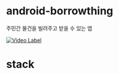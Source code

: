 # android-borrowthing

주민간 물건을 빌려주고 받을 수 있는 앱

[![Video Label](http://img.youtube.com/vi/AgCEcZ8JD3E/0.jpg)](https://youtu.be/AgCEcZ8JD3E)

# stack
